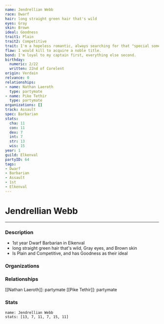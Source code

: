```yaml
---
name: Jendrellian Webb
race: Dwarf
hair: long straight green hair that's wild
eyes: Gray
skin: Brown
ideal: Goodness
trait1: Plain
trait2: Competitive
trait: I'm a hopeless romantic, always searching for that "special someone."
flaw: I would kill to acquire a noble title.
bond: I'm loyal to my captain first, everything else second.
birthday:
  numeric: 2/22
  written: 22nd of Corelent
origin: Verdain
relvance: 0
relationships:
- name: Nathan Laeroth
  type: partymate
- name: Pike Tethir
  type: partymate
organizations: []
track: Assault
spec: Barbarian
stats:
  cha: 11
  con: 11
  dex: 7
  int: 7
  str: 13
  wis: 15
year: 1
guild: Elkenval
partyID: 64
tags:
- Dwarf
- Barbarian
- Assault
- 1st
- Elkenval
---
```

# Jendrellian Webb
---
### Description
- 1st year Dwarf Barbarian in Elkenval
- long straight green hair that's wild, Gray eyes, and Brown skin
- Is Plain and Competitive, and has Goodness as their ideal

### Organizations
### Relationships
[[Nathan Laeroth]]: partymate
[[Pike Tethir]]: partymate
### Stats
```statblock
name: Jendrellian Webb
stats: [13, 7, 11, 7, 15, 11]
```